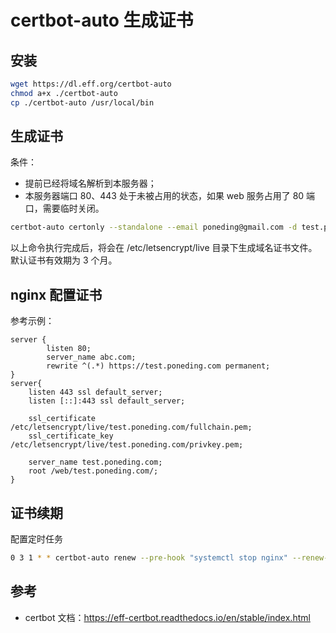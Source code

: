 # certbot-auto 生成证书

## 安装

```bash
wget https://dl.eff.org/certbot-auto
chmod a+x ./certbot-auto
cp ./certbot-auto /usr/local/bin
```

## 生成证书

条件：

- 提前已经将域名解析到本服务器；
- 本服务器端口 80、443 处于未被占用的状态，如果 web 服务占用了 80 端口，需要临时关闭。

```bash
certbot-auto certonly --standalone --email poneding@gmail.com -d test.poneding.com
```

以上命令执行完成后，将会在 /etc/letsencrypt/live 目录下生成域名证书文件。默认证书有效期为 3 个月。

## nginx 配置证书

参考示例：

```nginx
server {
        listen 80;
        server_name abc.com;
        rewrite ^(.*) https://test.poneding.com permanent;
}
server{
    listen 443 ssl default_server;
    listen [::]:443 ssl default_server;

    ssl_certificate /etc/letsencrypt/live/test.poneding.com/fullchain.pem;
    ssl_certificate_key /etc/letsencrypt/live/test.poneding.com/privkey.pem;

    server_name test.poneding.com;
    root /web/test.poneding.com/;
}
```

## 证书续期

配置定时任务

```bash
0 3 1 * * certbot-auto renew --pre-hook "systemctl stop nginx" --renew-hook "systemctl start nginx"
```

## 参考

- certbot 文档：https://eff-certbot.readthedocs.io/en/stable/index.html
